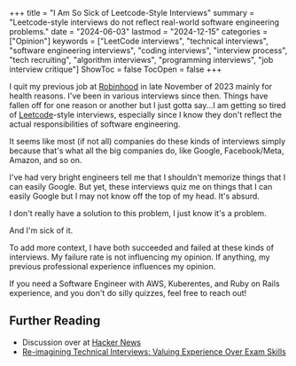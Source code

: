 +++
title = "I Am So Sick of Leetcode-Style Interviews"
summary = "Leetcode-style interviews do not reflect real-world software engineering problems."
date = "2024-06-03"
lastmod = "2024-12-15"
categories = ["Opinion"]
keywords = ["LeetCode interviews", "technical interviews", "software engineering interviews", "coding interviews", "interview process", "tech recruiting", "algorithm interviews", "programming interviews", "job interview critique"]
ShowToc = false
TocOpen = false
+++

I quit my previous job at [Robinhood](https://robinhood.com/) in late November of 2023 mainly for health reasons. I've been in various interviews since then. Things have fallen off for one reason or another but I just gotta say...I am getting so tired of [Leetcode](https://leetcode.com/problemset/)-style interviews, especially since I know they don't reflect the actual responsibilities of software engineering.

It seems like most (if not all) companies do these kinds of interviews simply because that's what all the big companies do, like Google, Facebook/Meta, Amazon, and so on.

I've had very bright engineers tell me that I shouldn't memorize things that I can easily Google. But yet, these interviews quiz me on things that I can easily Google but I may not know off the top of my head. It's absurd.

I don't really have a solution to this problem, I just know it's a problem.

And I'm sick of it.

To add more context, I have both succeeded and failed at these kinds of interviews. My failure rate is not influencing my opinion. If anything, my previous professional experience influences my opinion.

If you need a Software Engineer with AWS, Kuberentes, and Ruby on Rails experience, and you don't do silly quizzes, feel free to reach out!

## Further Reading

- Discussion over at [Hacker News](https://news.ycombinator.com/item?id=40571395)
- [Re-imagining Technical Interviews: Valuing Experience Over Exam Skills](https://danielabaron.me/blog/reimagining-technical-interviews/)
